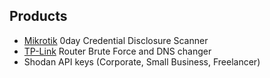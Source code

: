 ## Products

* [Mikrotik](http://github.com) 0day Credential Disclosure Scanner
* [TP-Link](http://github.com) Router Brute Force and DNS changer
* Shodan API keys (Corporate, Small Business, Freelancer)
